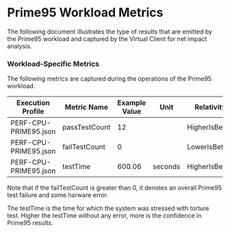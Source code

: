 ﻿# Prime95 Workload Metrics
The following document illustrates the type of results that are emitted by the
Prime95 workload and captured by the Virtual Client for net impact analysis.



### Workload-Specific Metrics
The following metrics are captured during the operations of the Prime95 workload.

|   Execution Profile   |    Metric Name       | Example Value |   Unit   |   Relativity   |
|-----------------------|----------------------|---------------|----------|----------------|
| PERF-CPU-PRIME95.json |  passTestCount       | 12            |          | HigherIsBetter |
| PERF-CPU-PRIME95.json |  failTestCount       | 0             |          | LowerIsBetter  |
| PERF-CPU-PRIME95.json |    testTime          | 600.06        | seconds  | HigherIsBetter |

Note that if the failTestCount is greater than 0, it denotes an overall Prime95 test failure and some harware error.

The testTime is the time for which the system was stressed with torture test. Higher the testTime without
any error, more is the confidence in Prime95 results.
